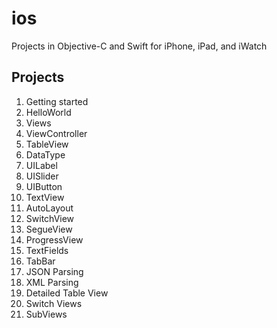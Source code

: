 # ios
Projects in Objective-C and Swift for iPhone, iPad, and iWatch
## Projects
1. Getting started
2. HelloWorld
3. Views
4. ViewController
5. TableView
6. DataType
7. UILabel
8. UISlider
9. UIButton
10. TextView
11. AutoLayout
12. SwitchView
13. SegueView
14. ProgressView
15. TextFields
16. TabBar
17. JSON Parsing
18. XML Parsing
19. Detailed Table View
20. Switch Views
21. SubViews
